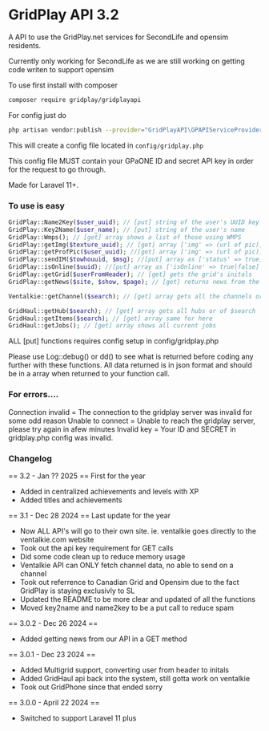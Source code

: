 # GridPlay API 3.2

A API to use the GridPlay.net services for SecondLife and opensim residents.

Currently only working for SecondLife as we are still working on getting code writen to support opensim

To use first install with composer
```sh
composer require gridplay/gridplayapi
```
For config just do
```sh
php artisan vendor:publish --provider="GridPlayAPI\GPAPIServiceProvider"
```
This will create a config file located in ```config/gridplay.php```

This config file MUST contain your GPaONE ID and secret API key in order for the request to go through.

Made for Laravel 11+.

### To use is easy
```php
GridPlay::Name2Key($user_uuid); // [put] string of the user's UUID key
GridPlay::Key2Name($user_name); // [put] string of the user's name
GridPlay::Wmps(); // [get] array shows a list of those using WMPS
GridPlay::getImg($texture_uuid); // [get] array ['img' => (url of pic)]
GridPlay::getProfPic($user_uuid); //[get] array ['img' => (url of pic)]
GridPlay::sendIM($towhouuid, $msg); //[put] array as ['status' => true] if successful
GridPlay::isOnline($uuid); //[put] array as ['isOnline' => true|false]
GridPlay::getGrid($userFromHeader); // [get] gets the grid's initals
GridPlay::getNews($site, $show, $page); // [get] returns news from the news api

Ventalkie::getChannel($search); // [get] array gets all the channels or of $search

GridHaul::getHub($search); // [get] array gets all hubs or of $search
GridHaul::getItems($search); // [get] array same for here
GridHaul::getJobs(); // [get] array shows all current jobs

```
ALL [put] functions requires config setup in config/gridplay.php

Please use Log::debug() or dd() to see what is returned before coding any further with these functions.
All data returned is in json format and should be in a array when returned to your function call.

### For errors....
Connection invalid = The connection to the gridplay server was invalid for some odd reason
Unable to connect = Unable to reach the gridplay server, please try again in afew minutes
Invalid key = Your ID and SECRET in gridplay.php config was invalid.

### Changelog

== 3.2 - Jan ?? 2025 ==
First for the year
* Added in centralized achievements and levels with XP
* Added titles and achievements

== 3.1 - Dec 28 2024 ==
Last update for the year
* Now ALL API's will go to their own site. ie. ventalkie goes directly to the ventalkie.com website
* Took out the api key requirement for GET calls
* Did some code clean up to reduce memory usage
* Ventalkie API can ONLY fetch channel data, no able to send on a channel
* Took out referrence to Canadian Grid and Opensim due to the fact GridPlay is staying exclusivly to SL
* Updated the README to be more clear and updated of all the functions
* Moved key2name and name2key to be a put call to reduce spam

== 3.0.2 - Dec 26 2024 ==
* Added getting news from our API in a GET method

== 3.0.1 - Dec 23 2024 ==
* Added Multigrid support, converting user from header to initals
* Added GridHaul api back into the system, still gotta work on ventalkie
* Took out GridPhone since that ended sorry

== 3.0.0 - April 22 2024 ==
* Switched to support Laravel 11 plus

